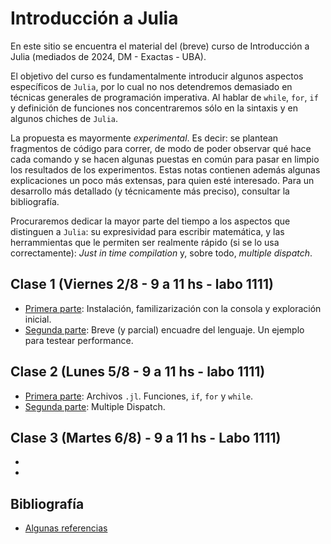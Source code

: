 # Introducción a Julia

En este sitio se encuentra el material del (breve) curso de Introducción a Julia (mediados de 2024, DM - Exactas - UBA).

El objetivo del curso es fundamentalmente introducir algunos aspectos específicos de `Julia`, por lo cual no nos detendremos demasiado en técnicas generales de programación imperativa. Al hablar de `while`, `for`, `if` y definición de funciones nos concentraremos sólo en la sintaxis y en algunos chiches de `Julia`. 

La propuesta es mayormente _experimental_. Es decir: se plantean fragmentos de código para correr, de modo de poder observar qué hace cada comando y se hacen algunas puestas en común para pasar en limpio los resultados de los experimentos. Estas notas contienen además algunas explicaciones un poco más extensas, para quien esté interesado. Para un desarrollo más detallado (y técnicamente más preciso), consultar la bibliografía.
  
Procuraremos dedicar la mayor parte del tiempo a los aspectos que distinguen a `Julia`: su expresividad para escribir matemática, y las herrammientas que le permiten ser realmente rápido (si se lo usa correctamente): _Just in time compilation_ y, sobre todo, _multiple dispatch_.

## Clase 1 (Viernes 2/8 - 9 a 11 hs - labo 1111)

+ [Primera parte](https://iojea.github.io/curso-julia/clase-1/clase-1-1): Instalación, familizarización con la consola y exploración inicial.
+ [Segunda parte](https://iojea.github.io/curso-julia/clase-1/clase-1-3): Breve (y parcial) encuadre del lenguaje. Un ejemplo para testear performance. 

## Clase 2 (Lunes 5/8 - 9 a 11 hs - labo 1111)

+ [Primera parte](https://iojea.github.io/curso-julia/clase-2/clase-2-1): Archivos `.jl`. Funciones, `if`, `for` y `while`.
+ [Segunda parte](https://iojea.github.io/curso-julia/clase-2/clase-2-2): Multiple Dispatch.


## Clase 3 (Martes 6/8) - 9 a 11 hs - Labo 1111)

+ 
+

## Bibliografía

+ [Algunas referencias](https://iojea.github.io/curso-julia/biblio)
